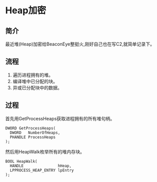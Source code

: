 # Heap加密

## 简介

最近堆\(Heap\)加密给BeaconEye整挺火,刚好自己也在写C2,就简单记录下。

## 流程

1. 遍历进程拥有的堆。
2. 编译堆中已分配的块。
3. 异或已分配块中的数据。

## 过程

首先用GetProcessHeaps获取进程拥有的所有堆句柄。

```text
DWORD GetProcessHeaps(
  DWORD   NumberOfHeaps,
  PHANDLE ProcessHeaps
);
```

然后用HeapWalk枚举所有的堆内存块。

```text
BOOL HeapWalk(
  HANDLE               hHeap,
  LPPROCESS_HEAP_ENTRY lpEntry
);
```


